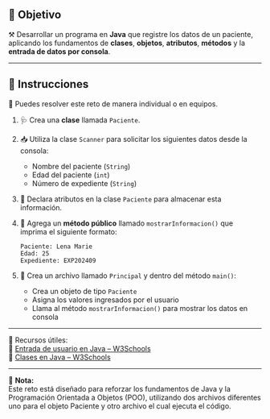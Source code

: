 ## 🎯 Objetivo

⚒️ Desarrollar un programa en **Java** que registre los datos de un paciente, aplicando los fundamentos de **clases**, **objetos**, **atributos**, **métodos** y la **entrada de datos por consola**.

---

## 📝 Instrucciones

👥 Puedes resolver este reto de manera individual o en equipos.

1. 🩺 Crea una **clase** llamada `Paciente`.

2. 📥 Utiliza la clase `Scanner` para solicitar los siguientes datos desde la consola:
    - Nombre del paciente (`String`)
    - Edad del paciente (`int`)
    - Número de expediente (`String`)

3. 🧱 Declara atributos en la clase `Paciente` para almacenar esta información.

4. 📢 Agrega un **método público** llamado `mostrarInformacion()` que imprima el siguiente formato:
   ```plaintext
   Paciente: Lena Marie  
   Edad: 25  
   Expediente: EXP202409
   ```

5. 🧪 Crea un archivo llamado `Principal` y dentro del método `main()`:
    - Crea un objeto de tipo `Paciente`
    - Asigna los valores ingresados por el usuario
    - Llama al método `mostrarInformacion()` para mostrar los datos en consola

---

📘 Recursos útiles:  
🔗 [Entrada de usuario en Java – W3Schools](https://www.w3schools.com/java/java_user_input.asp)  
🔗 [Clases en Java – W3Schools](https://www.w3schools.com/java/java_classes.asp)

---

🧠 **Nota:**  
Este reto está diseñado para reforzar los fundamentos de Java y la Programación Orientada a Objetos (POO), utilizando dos archivos diferentes uno para el objeto Paciente y otro archivo el cual ejecuta el código.


